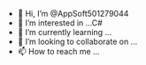 - 👋 Hi, I’m @AppSoft501279044
- 👀 I’m interested in ...C#
- 🌱 I’m currently learning ...
- 💞️ I’m looking to collaborate on ...
- 📫 How to reach me ...

<!---
AppSoft501279044/AppSoft501279044 is a ✨ special ✨ repository because its `README.md` (this file) appears on your GitHub profile.
You can click the Preview link to take a look at your changes.
--->
